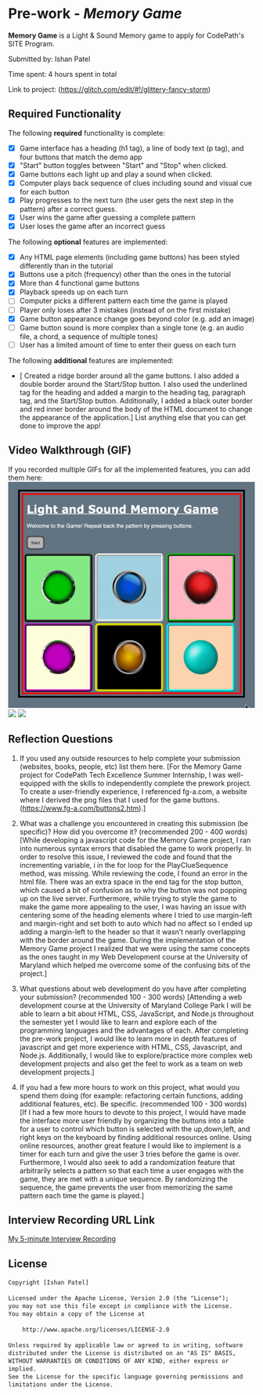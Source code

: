 # Pre-work - *Memory Game*

**Memory Game** is a Light & Sound Memory game to apply for CodePath's SITE Program. 

Submitted by: Ishan Patel

Time spent: 4 hours spent in total

Link to project: (https://glitch.com/edit/#!/glittery-fancy-storm)

## Required Functionality

The following **required** functionality is complete:

* [x] Game interface has a heading (h1 tag), a line of body text (p tag), and four buttons that match the demo app
* [x] "Start" button toggles between "Start" and "Stop" when clicked. 
* [x] Game buttons each light up and play a sound when clicked. 
* [x] Computer plays back sequence of clues including sound and visual cue for each button
* [x] Play progresses to the next turn (the user gets the next step in the pattern) after a correct guess. 
* [x] User wins the game after guessing a complete pattern
* [x] User loses the game after an incorrect guess

The following **optional** features are implemented:

* [x] Any HTML page elements (including game buttons) has been styled differently than in the tutorial
* [x] Buttons use a pitch (frequency) other than the ones in the tutorial
* [x] More than 4 functional game buttons
* [x] Playback speeds up on each turn
* [ ] Computer picks a different pattern each time the game is played
* [ ] Player only loses after 3 mistakes (instead of on the first mistake)
* [x] Game button appearance change goes beyond color (e.g. add an image)
* [ ] Game button sound is more complex than a single tone (e.g. an audio file, a chord, a sequence of multiple tones)
* [ ] User has a limited amount of time to enter their guess on each turn

The following **additional** features are implemented:

- [ Created a ridge border around all the game buttons. I also added a double border around the Start/Stop button. I also used the underlined tag for the heading and added a margin to the heading tag, paragraph tag, and the Start/Stop button. Additionally, I added a black outer border and red inner border around the body of the HTML document to change the appearance of the application.] 
List anything else that you can get done to improve the app!

## Video Walkthrough (GIF)

If you recorded multiple GIFs for all the implemented features, you can add them here:
![](StartStopButton.gif)
![](MemoryGameplay.gif)
![](WinLoseGameAlerts.gif)
<!-- ![](https://i.imgur.com/nt4HTLy.gifv)
![](https://i.imgur.com/VDogyQ9.gifv)
![](https://i.imgur.com/O4o9Dkq.gifv) -->

## Reflection Questions
1. If you used any outside resources to help complete your submission (websites, books, people, etc) list them here. 
[For the Memory Game project for CodePath Tech Excellence Summer Internship, I was well-equipped with the skills to independently complete the prework project. To create a user-friendly experience, I referenced fg-a.com, a website where I derived the png files that I used for the game buttons.(https://www.fg-a.com/buttons2.htm).]

2. What was a challenge you encountered in creating this submission (be specific)? How did you overcome it? (recommended 200 - 400 words) 
[While developing a javascript code for the Memory Game project, I ran into numerous syntax errors that disabled the game to work properly. In order to resolve this issue, I reviewed the code and found that the incrementing variable, i in the for loop for the PlayClueSequence method, was missing. While reviewing the code, I found  an error in the html file. There was an extra space in the end tag for the stop button, which caused a bit of confusion as to why the button was not popping up on the live server. Furthermore, while trying to style the game to make the game more appealing to the user, I was having an issue with centering some of the heading elements where I tried to use margin-left and margin-right and set both to auto which had no affect so I ended up adding a margin-left to the header so that it wasn’t nearly overlapping with the border around the game. During the implementation of the Memory Game project I realized that we were using the same concepts as the ones taught in my Web Development course at the University of Maryland which helped me overcome some of the confusing bits of the project.]

3. What questions about web development do you have after completing your submission? (recommended 100 - 300 words) 
[Attending a web development course at the University of Maryland College Park I will be able to learn a bit about HTML, CSS, JavaScript, and Node.js throughout the semester yet I would like to learn and explore each of the programming languages and the advantages of each. After completing the pre-work project, I would like to learn more in depth features of javascript and get more experience with HTML, CSS, Javascript, and Node.js. Additionally, I would like to explore/practice more complex web development projects and also get the feel to work as a team on web development projects.]

4. If you had a few more hours to work on this project, what would you spend them doing (for example: refactoring certain functions, adding additional features, etc). Be specific. (recommended 100 - 300 words) 
[If I had a few more hours to devote to this project, I would have made the interface more user friendly by organizing the buttons into a table for a user to control which button is selected with the up,down,left, and right keys on the keyboard by finding additional resources online. Using online resources, another great feature I would like to implement is a timer for each turn and give the user 3 tries before the game is over. Furthermore, I would also seek to add a randomization feature that arbitrarily selects a pattern so that each time a user engages with the game, they are met with a unique sequence. By randomizing the sequence, the game prevents the user from memorizing the same pattern each time the game is played.]



## Interview Recording URL Link

[My 5-minute Interview Recording](your-link-here)


## License

    Copyright [Ishan Patel]

    Licensed under the Apache License, Version 2.0 (the "License");
    you may not use this file except in compliance with the License.
    You may obtain a copy of the License at

        http://www.apache.org/licenses/LICENSE-2.0

    Unless required by applicable law or agreed to in writing, software
    distributed under the License is distributed on an "AS IS" BASIS,
    WITHOUT WARRANTIES OR CONDITIONS OF ANY KIND, either express or implied.
    See the License for the specific language governing permissions and
    limitations under the License.
